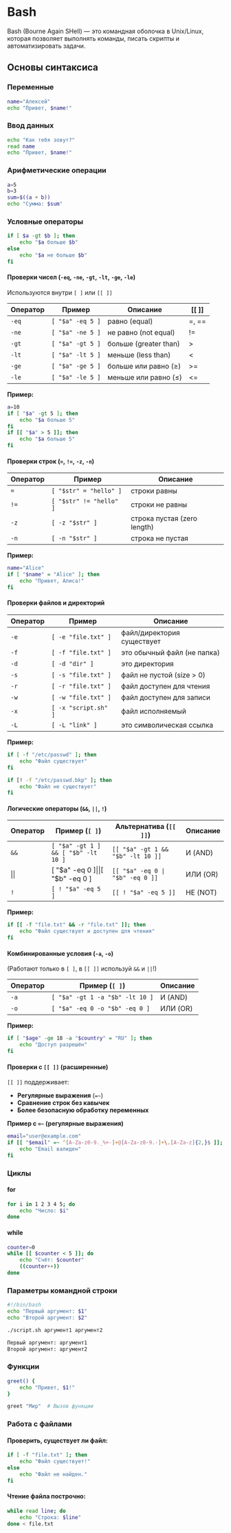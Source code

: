 # Bash

Bash (Bourne Again SHell) — это командная оболочка в Unix/Linux, которая позволяет выполнять команды, писать скрипты и автоматизировать задачи.
## Основы синтаксиса

### Переменные
```bash
name="Алексей"
echo "Привет, $name!"
```

### Ввод данных
```bash
echo "Как тебя зовут?"
read name
echo "Привет, $name!"
```

### Арифметические операции
```bash
a=5
b=3
sum=$((a + b))
echo "Сумма: $sum"
```

### Условные операторы
```bash
if [ $a -gt $b ]; then
    echo "$a больше $b"
else
    echo "$a не больше $b"
fi
```

#### Проверки чисел (`-eq`, `-ne`, `-gt`, `-lt`, `-ge`, `-le`)

Используются внутри `[ ]` или `[[ ]]`

| Оператор | Пример           | Описание              | \[[ ]] |
| -------- | ---------------- | --------------------- | ------ |
| `-eq`    | `[ "$a" -eq 5 ]` | равно (equal)         | =, ==  |
| `-ne`    | `[ "$a" -ne 5 ]` | не равно (not equal)  | !=     |
| `-gt`    | `[ "$a" -gt 5 ]` | больше (greater than) | >      |
| `-lt`    | `[ "$a" -lt 5 ]` | меньше (less than)    | <      |
| `-ge`    | `[ "$a" -ge 5 ]` | больше или равно (≥)  | >=     |
| `-le`    | `[ "$a" -le 5 ]` | меньше или равно (≤)  | <=     |
**Пример:**
```bash
a=10
if [ "$a" -gt 5 ]; then
    echo "$a больше 5"
fi
if [[ "$a" > 5 ]]; then
    echo "$a больше 5"
fi
```

#### Проверки строк (`=`, `!=`, `-z`, `-n`)

|Оператор|Пример|Описание|
|---|---|---|
|`=`|`[ "$str" = "hello" ]`|строки равны|
|`!=`|`[ "$str" != "hello" ]`|строки не равны|
|`-z`|`[ -z "$str" ]`|строка пустая (zero length)|
|`-n`|`[ -n "$str" ]`|строка не пустая|
**Пример:**
```bash
name="Alice"
if [ "$name" = "Alice" ]; then
    echo "Привет, Алиса!"
fi
```

#### Проверки файлов и директорий

| Оператор | Пример               | Описание                    |
| -------- | -------------------- | --------------------------- |
| `-e`     | `[ -e "file.txt" ]`  | файл/директория существует  |
| `-f`     | `[ -f "file.txt" ]`  | это обычный файл (не папка) |
| `-d`     | `[ -d "dir" ]`       | это директория              |
| `-s`     | `[ -s "file.txt" ]`  | файл не пустой (size > 0)   |
| `-r`     | `[ -r "file.txt" ]`  | файл доступен для чтения    |
| `-w`     | `[ -w "file.txt" ]`  | файл доступен для записи    |
| `-x`     | `[ -x "script.sh" ]` | файл исполняемый            |
| `-L`     | `[ -L "link" ]`      | это символическая ссылка    |
**Пример:**
```bash
if [ -f "/etc/passwd" ]; then
    echo "Файл существует"
fi

if [! -f "/etc/passwd.bkp" ]; then
    echo "Файл не существует"
fi
```

#### Логические операторы (`&&`, `||`, `!`)

|Оператор|Пример (`[ ]`)|Альтернатива (`[[ ]]`)|Описание|
|---|---|---|---|
|`&&`|`[ "$a" -gt 1 ] && [ "$b" -lt 10 ]`|`[[ "$a" -gt 1 && "$b" -lt 10 ]]`|И (AND)|
|\|\||[ "$a" -eq 0 ]\|\|[ "$b" -eq 0 ]|`[[ "$a" -eq 0 \| "$b" -eq 0 ]]`|ИЛИ (OR)|
|`!`|`[ ! "$a" -eq 5 ]`|`[[ ! "$a" -eq 5 ]]`|НЕ (NOT)|
**Пример:**
```bash
if [[ -f "file.txt" && -r "file.txt" ]]; then
    echo "Файл существует и доступен для чтения"
fi
```

#### Комбинированные условия (`-a`, `-o`)
(Работают только в `[ ]`, в `[[ ]]` используй `&&` и `||`!)

| Оператор | Пример (`[ ]`)                  | Описание |
| -------- | ------------------------------- | -------- |
| `-a`     | `[ "$a" -gt 1 -a "$b" -lt 10 ]` | И (AND)  |
| `-o`     | `[ "$a" -eq 0 -o "$b" -eq 0 ]`  | ИЛИ (OR) |
**Пример:**
```bash
if [ "$age" -ge 18 -a "$country" = "RU" ]; then
    echo "Доступ разрешён"
fi
```

#### Проверки с `[[ ]]` (расширенные)

`[[ ]]` поддерживает:
- **Регулярные выражения** (`=~`) 
- **Сравнение строк без кавычек**
- **Более безопасную обработку переменных**

**Пример с `=~` (регулярные выражения)**
```bash
email="user@example.com"
if [[ "$email" =~ ^[A-Za-z0-9._%+-]+@[A-Za-z0-9.-]+\.[A-Za-z]{2,}$ ]]; then
    echo "Email валиден"
fi
```

### Циклы
#### for
```bash
for i in 1 2 3 4 5; do
    echo "Число: $i"
done
```

#### while
```bash
counter=0
while [[ $counter < 5 ]]; do
    echo "Счёт: $counter"
    ((counter++))
done
```

### Параметры командной строки

```bash
#!/bin/bash
echo "Первый аргумент: $1"
echo "Второй аргумент: $2"
```

```bash
./script.sh аргумент1 аргумент2

Первый аргумент: аргумент1
Второй аргумент: аргумент2
```

### Функции

```bash
greet() {
    echo "Привет, $1!"
}

greet "Мир"  # Вызов функции
```

### Работа с файлами

#### Проверить, существует ли файл:

```bash
if [ -f "file.txt" ]; then
    echo "Файл существует!"
else
    echo "Файл не найден."
fi
```

#### Чтение файла построчно:

```bash
while read line; do
    echo "Строка: $line"
done < file.txt
```

